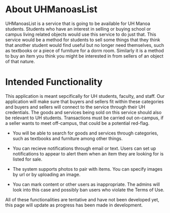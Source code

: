 
# About UHManoasList

UHManoasList is a service that is going to be available for UH Manoa students. Students who have an interest in selling or buying school or campus living related objects would use this service to do just that. This service would be a method for students to sell some things that they think that another student would find useful but no longer need themselves, such as textbooks or a piece of furniture for a dorm room. Similarly it is a method to buy an item you think you might be interested in from sellers of an object of that nature.

# Intended Functionality

This application is meant sepcifically for UH students, faculty, and staff. Our application will make sure that buyers and sellers fit within these categories and buyers and sellers will connect to the service through their UH credentials. The goods and services being sold on this service should also be relevant to UH students. Transactions must be carried out on-campus, if a seller wants to meet off-campus, that could be a potential red-flag.

 * You will be able to search for goods and services through categories, such as textbooks and furniture among other things.

 * You can recieve notifications through email or text. Users can set up notifications to appear to alert them when an item they are looking for is listed for sale.

 * The system supports photos to pair with items. You can specify images by url or by uploading an image.

 * You can mark content or other users as inappropriate. The admins will look into this case and possibly ban users who violate the Terms of Use.

All of these functionalities are tentative and have not been developed yet, this page will update as progress has been made in development.
